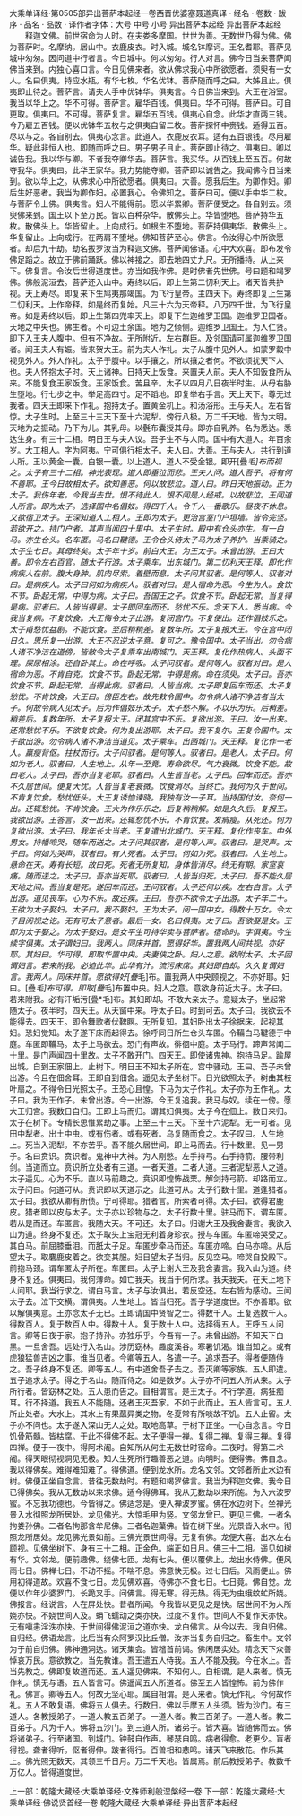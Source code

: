 大乘单译经·第0505部异出菩萨本起经一卷西晋优婆塞聂道真译
· 经名 · 卷数 · 跋序
· 品名 · 品数 · 译作者字体：大号 中号 小号
异出菩萨本起经
异出菩萨本起经
　　释迦文佛。前世宿命为人时。在夫娄多摩国。世世为善。无数世乃得为佛。佛为菩萨时。名摩纳。居山中。衣鹿皮衣。时入城。城名钵摩诃。王名耆耶。菩萨见城中匆匆。因问道中行者言。今日城中。何以匆匆。行人对言。佛今日当来菩萨闻佛当来到。内独心喜口言。今日见佛来者。欲从佛求我心中所欲愿者。须臾有一女人。名曰俱夷。持应水瓶。有华七枚。华名优钵。菩萨随而呼之曰。大姊且止。俱夷即止待之。菩萨言。请夫人手中优钵华。俱夷言。今日佛当来到。大王在浴室。我当以华上之。华不可得。菩萨言。雇华百钱。俱夷曰。华不可得。菩萨曰。可自更取。俱夷曰。不可得。菩萨复言。雇华五百钱。俱夷心自念。此华才直两三钱。今乃雇五百钱。便以优钵华五枚与之俱夷自留二枚。菩萨探怀中赍钱。适得五百。尽以与之。各自别去。俱夷心念言。此道人。衣鹿皮衣耳。适有五百银钱。尽用雇华。疑此非恒人也。即随而呼之曰。男子男子且止。菩萨即止待之。俱夷曰。卿以诚告我。我以华与卿。不者我夺卿华去。菩萨言。我买华。从百钱上至五百。何故夺我华。俱夷曰。此华王家华。我力势能夺卿。菩萨即以诚告之。我闻佛今日当来到。欲以华上之。从佛求心中所欲愿者。俱夷曰。大善。愿我后生。为卿作妇。卿后生好恶者。我当为卿作妇。必置我心。令佛知之。菩萨曰可。便以手中华二枚。与菩萨令上佛。俱夷言。妇人不能得前。愿以华累卿。菩萨便受之。各自别去。须臾佛来到。国王以下至万民。皆以百种杂华。散佛头上。华皆堕地。菩萨持华五枚。散佛头上。华皆留止。上向成行。如根生不堕地。菩萨持俱夷华。散佛头上。华复留止。上向成行。在两肩不堕地。佛知菩萨至心。佛言。令汝得心中所欲愿者。却后九十劫。劫名拔罗汝当为释迦文佛。菩萨闻佛语。心中大欢喜。即布发令佛足蹈之。故立于佛前踊跃。佛以神接之。即去地四丈九尺。无所播持。从上来下。佛复言。令汝后世得道度世。亦当如我作佛。是时佛者先世佛。号曰题和竭罗佛。佛般泥洹去。菩萨还入山中。寿终以后。即上生第二忉利天上。诸天皆共护视。天上寿尽。即复来下生鸠夷那竭国。为飞行皇帝。主四天下。寿终即复上生第二忉利天。上作帝释。如是终而复始。凡三十六为天帝释。八万四千世。为飞行皇帝。如是寿终以后。即上生第四兜率天上。即复下生迦维罗卫国。迦维罗卫国者。天地之中央也。佛生者。不可边土余国。地为之倾侧。迦维罗卫国王。为人仁贤。即下入王夫人腹中。但有不净故。无所附近。左右群臣。及邻国请可属迦维罗卫国者。闻王夫人有娠。皆来贺大王。前为夫人作礼。太子从腹中见外人。如蒙罗縠中视见外人。外人作礼。太子于腹中。以手攘之。所以攘之者何。不欲烦扰天下人也。夫人怀抱太子时。天上诸神。日持天上饭食。来置夫人前。夫人不知饭食所从来。不能复食王家饭食。王家饭食。苦且辛。太子以四月八日夜半时生。从母右胁生堕地。行七步之中。举足高四寸。足不蹈地。即复举右手言。天上天下。尊无过我者。四天王即来下作礼。抱持太子。置黄金机上。和汤浴形。王与夫人。左右皆惊。太子生时。上至三十三天下至十六泥犁。傍行八极。万二千天地。皆为大明。天地为之振动。乃下为儿。其乳母。以氎布囊授其母。即亦自乳养。名为悉达。悉达生身。有三十二相。明日王与夫人议。吾子生不与人同。国中有大道人。年百余岁。大工相人。字为阿夷。宁可俱行相太子。夫人曰。大善。王与夫人。共行到道人所。王以黄金一囊。白银一囊。以上道人。道人不受金银。即开[疊*毛]布而视之。太子有三十二相。神光表现。道人即垂泣而悲。王夫人问。道人吾子。将有何不善耶。王今日故相太子。欲知善恶。何以故悲泣。道人曰。昨日天地振动。正为太子。我伤年老。今我当去世。恨不待此人。恨不闻是人经戒。以故悲泣。王闻道人所言。即为太子。选择国中名倡妓。得四千人。令千人一番歌乐。昼夜不休息。又欲宿卫太子。王深知道人工相人。王即为太子。更治宫室门户垣墙。皆令完坚。若欲开之。持门户者。其声当闻四十里中。太子生时。殿中有仓头亦生。有一白马。亦生仓头。名车匿。马名曰鞬德。王令仓头侍太子马为太子养护。当乘骑之。太子生七日。其母终矣。太子年十岁。前白大王。为王太子。未曾出游。王曰大善。即令左右百官。随太子行游。太子乘车。出东城门。第二忉利天王释。即化作病疾人在前。腹大身肿。肌肉尽索。着壁而息。太子问其驭者。是何等人。驭者对曰。是病疾人。太子曰何如为病疾人。驭者对曰。是人宿命为恶。今生为人。食饮不节。卧起无常。中得为病。太子曰。吾国王之子。饮食不节。卧起无常。当复得是病。驭者曰。人皆当得是。太子即回车而还。愁忧不乐。念天下人。悉当病。今我当复病。不复饮食。大王悔令太子出游。复闭宫门。不复使出。还作倡妓乐之。太子甫愁忧益剧。不能饮食。至后稍稍差。复数年所。太子复报大王。今在宫中闭日久。思乐复一出游。大王不忍逆太子意。复可之。豫令国中。太子当出。勿令病人诸不净洁在道傍。皆敕令太子复乘车出南城门。天王释。复化作热病人。头面不理。屎尿相涂。还自卧其上。命在呼吸。太子问驭者。是何等人。驭者对曰。是人宿命为恶。不肯自克。饮食不节。卧起无常。中得是病。命在须臾。太子曰。吾亦饮食不节。卧起无常。当得此病。驭者曰。人皆当病。太子即复回车而还。太子复愁忧。不肯饮食。大王曰。傍臣左右。故先敕令国中。勿令病人诸不净洁者当太子。何故令病人见太子。后为作倡妓乐太子。太子愁不解。不以乐为乐。后稍差。稍差后。复数年所。太子复报大王。闭其宫中不乐。复欲出游。王曰。汝一出来。还常愁忧不乐。不欲复饮食。何为复出游耶。太子曰。我不复尔。王复令国中。太子欲出游。勿令病人诸不净洁当道见。太子乘车。出西城门。天王释。复化作一老人。羸瘦背伛。拄杖而行。太子问驭者。是何等人。驭者曰。是老人。太子曰。何如为老人。驭者曰。人生地上。从年一至竟。寿命欲尽。气力衰微。饮食不能。故曰老人。太子曰。吾亦当复老耶。驭者曰。人生皆当老。太子曰。回车而还。吾亦不久居世间。便复大忧。人皆当复老衰微。饮食消尽。当终亡。我何为久于世间。不肯复饮食。愁忧低头。大王复诱恤谏晓。我独有汝一子耳。当持国付汝。奈何一出。还辄愁忧。不肯饮食。王大为作乐乐之。后复稍稍解。如是久久后。复报王。我欲出游。王答言。汝一出来。还辄愁忧不乐。不肯饮食。发痟瘦。从死还。何为复欲出游。太子曰。我年长大当老。王复遣出北城门。天王释。复化作丧车。中外男女。持幡啼哭。随车而送之。太子问其驭者。是何等人声。驭者曰。是哭声。太子曰。何如为哭声。驭者曰。有人死者。太子曰。何如为死。驭者曰。人生地上。悬命在天。寿有长短。故曰死。死者无所复知。身体皆消尽。终无有期。家室哀痛。随而送之。太子曰。吾亦当死耶。驭者曰。人皆当归死。太子曰。吾不能久居天地之间。吾当复是死。遂回车而还。王问驭者。太子还何以疾。左右白言。太子出游。道见丧车。心为不乐。故还疾。王曰。吾亦不欲令太子出游。太子年二十。王欲为太子娶妇。太子曰。我不娶妇。王为太子。阅一国中女。得数十万女。令太子目阅视之讫。无有可太子意者。最后一女。名曰俱夷。太子曰。吾欲娶是女。王即为太子娶之。为太子娶妇。是女平生可持华卖与菩萨者。宿命时。字俱夷。今生续字俱夷。太子谓妇曰。我两人。同床并首。愿得好华。置我两人间共视。亦好耶。其妇曰。华可得。即取华置中央。夫妻侠之卧。妇人之意。欲附太子。太子固谓妇言。若来附我。必迫此华。此华有汁。流污床席。其妇即自却。久久复谓妇言。我两人。同床并首。愿欲得好[疊*毛]布。置我两人中央顾视之。不亦好耶。妇曰。[疊*毛]布可得。即取[疊*毛]布置中央。妇人之意。意欲身前近太子。太子曰。若来附我。必有汗垢污[疊*毛]布。其妇即却。不敢大亲太子。意疑太子。坐起常随太子。夜半时。四天王。从天窗中来。呼太子曰。时到可去。太子曰。我欲去不能得去。四天王。即令舞歌者伏鞞瞑。无所复知。其妇卧出太子徐据床。起视其妇。恐妇觉知。太子遂下床而起得去。徐呼同日所生仓头车匿。令鞴白马鞬德于中庭。车匿即鞴马。太子上马欲去。恐门有声故。徘徊中庭。太子马行。蹄声常闻二十里。是门声闻四十里故。太子不敢开门。四天王。即使诸鬼神。抱持马足。踰屋出城。自到王家佃上。止树下。明日王不知太子所在。宫中骚动。王曰。吾子未曾出游。今且在佃舍耳。王即自到佃舍。遥见太子坐树下。日光欲照太子。树曲其枝叶扇之。不得令日光照太子。王恐心且惶。下马为太子作礼。太子亦为王作礼。太子曰。我为王作子。未曾出游。今一出游。今王复追我。我马与奴。续在一傍。愿大王归宫。我数日自归。王即上马而归。谓其妇俱夷。太子今在佃上。数日来归。太子在树下。专精长思惟累劫之事。上至三十三天。下至十六泥犁。无一可者。见田中犁者。出土中虫。或有伤者。或有死者。乌复随而食之。太子叹曰。人生地上。死当入泥犁。不亦苦乎。吾不能久居世间。即上马而去。行十数里。见一男子。名曰贲识。贲识者。鬼神中大神。为人刚憋。左手持弓。右手持箭。腰带利剑。当道而立。贲识所立处者有三道。一者天道。二者人道。三者泥犁恶人之道。太子遥见。心为不乐。直以马前趣之。贲识即惶怖战栗。解剑持弓箭。却路而立。太子问曰。何道可从。贲识即以天道示之。此道可从。太子行数十里。道逢猎者。太子曰。我欲从卿有所债。宁可得耶。猎者言。所索者可得。太子曰。欲得君鹿皮。猎者即以皮与太子。太子亦以珍物与之。太子行数十里。驻马而下。谓车匿。若从是而还。车匿言。我随大天。不可还。太子曰。归谢大王及我舍妻言。我欲入山为道。终身不复还。太子取头上宝冠无利着身珍衣。授与车匿。车匿啼哭受之。其白马。前屈膝垂泪。而舐太子足。车匿步牵马而还。车匿亦啼。白马亦啼。从后望太子。取麏鹿皮着之。欲变其服。妇日望太子当归。反见空马。啼哭自投殿下。前抱马颈。谓车匿太子所在。车匿曰。太子上谢大王及我舍妻言。我入山为道。终身不复还。俱夷曰。我何薄命。如亡我夫。我当于何所求。我夫我夫。在天上地下人间耶。我当行求之。谓白马言。太子与汝俱出。若反空还。左右皆为感动。王闻太子去。泣下交横。谓俱夷。人生地上。皆当归死。吾子学道度世。不亦善耶。欲以解俱夷意。王亦念太子无已。王即请国中贤智之士。得数千人。王复选数千人。得数百人。复于数百人中。得数十人。复于数十人中。选择得五人。王呼五人问言。卿等日夜于家。抱子持孙。亦独乐乎。今吾有一子。未曾出游。不知天下白黑。一旦舍吾。远处行入名山。涉历窈林。趣度溪谷。寒暑饥渴。谁当知之。或有虎狼猛兽吉凶之事。谁当见者。今卿等五人。各遣一子。追求吾子。得者便随侍之。吾子终身不复还。卿等五人。有中道舍吾子去之。吾灭卿等家族。五人即遣。五子追求太子。得之于名山。随而侍之。如是数岁。太子亦不问五人所从来。太子所行者。皆窈林之处。五人患而告之。自相谓言。是王太子。不行学道。病狂痴耳。行不择道。我五人不能随。还者王灭吾家。不如于此而止。五人皆言可。五人所止处者。大水上。其水上有果蓏异类之物。冬夏常有所啖故不饥。五人止留。太子亦不问也。太子遂入深山无人之处。取地高草。于树下正坐。一心自念言。今日饥骨筋髓。皆枯腐。于此不得佛不起。太子便得一禅。复得二禅。复得三禅。复得四禅。便于一夜中。得阿术阇。自知所从何生无数世时宿命。二夜时。得第二术阇。得天眼彻视洞见无极。知人生死所行趣善恶之道。向明时。便得佛。佛自念。我以得佛矣。难得难知难了。得佛道。便到龙水所。龙名文邻。文邻者所止水边有树。佛便正坐自念言。昔往无数劫时。有题和竭罗佛言。我当为释迦文佛。我今日已得佛矣。我从无数劫以来求佛。适今得佛耳。我从无数劫以来所施。为入六波罗蜜。不忘我功德也。今皆得之。佛适念是。便入禅波罗蜜。佛在水边树下。坐禅光景入水彻照龙所居处。龙见佛光。大惊毛甲为竖。文邻龙曾已。更见三佛。一者名拘娄孙佛。二者名拘那含牟尼佛。三者名迦葉佛。皆在树下坐。光景皆入水中。彻照龙所居处。龙见佛光景如前。三佛光景世间得。无复有佛。龙便大喜。出水左右顾视。见佛坐树下。身有三十二相。正金色。端正如日月。佛三十二相。遥见如树有华。文邻龙。便前趣佛。绕佛七匝。龙有七头。便以覆佛上。龙出水侍佛。便风雨七日。佛禅七日。不动不摇。不喘不息。佛意快无极。过七日后。风雨便止。佛用初得道故。欢喜不食七日。龙见佛欢喜。侍佛亦不食七日。七日竟。佛自觉。龙便以作年少婆罗门。长跪叉手。问佛言。得无寒。得无热。得无为虫蛾蚊虻所娆。佛报言。经说言。人在屏处快。昔者所闻。今我皆以更见之是快。居世间不为人所娆亦快。不娆世间人及。蜎飞蠕动之类亦快。过度不复作。世间人不复作天亦快。无有嗔恚淫泆亦快。于世间得佛泥洹之道亦快。龙白佛言。从今以去。我自归佛。自归经。佛语龙言。比后当有众阿罗汉比丘僧。汝亦当复务自归之。畜生中。文邻为于前自归佛。佛神通洞达。诸天集会。皆稽首前谒。佛闲居实处。精念天下众善悼哀万民。意欲教之。当先教谁。吾王遣五人侍我。五人不能及我。今在水上。吾当先教之。佛即复故道而还。五人遥见佛来。不知何人。自相谓。是人来者。慎无作礼。慎无与语。五人皆言可。佛遥闻五人所道者。佛至五人皆惶怖。前为佛作礼。佛言。卿等五人。何故无坚心耶。属自相谓。是人来者。慎无作礼。今何故作礼。五人不敢复语。佛将五人俱去。行数日。佛以手摩五人头须。皆为沙门。有三道人。各教授弟子。一道人教五百弟子。一道人者。教三百弟子。一道人者。教二百弟子。凡为千人。佛将五沙门。到三道人所。诸弟子。皆大喜。皆随佛而去。佛将诸弟子。行至诸国。到城门。钟鼓自作声。琴瑟自鸣。病者得愈。老更少。盲者得视。聋者得听。伛者得伸。跛者得行。百兽相和悲鸣。诸天飞来散花。作乐其上。佛光照无数天。其领三千日月。万二千天地。皆属焉。前后教授弟子。教数千万亿人。皆得道度世。

上一部：乾隆大藏经·大乘单译经·文殊师利般涅槃经一卷
下一部：乾隆大藏经·大乘单译经·佛说贤首经一卷
乾隆大藏经·大乘单译经·异出菩萨本起经